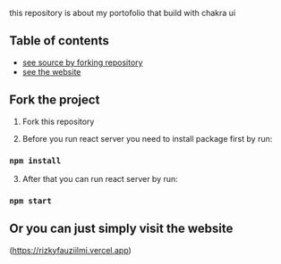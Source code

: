 this repository is about my portofolio that build with chakra ui

## Table of contents
* [see source by forking repository](#fork-the-project)
* [see the website](#Or-you-can-just-simply-visit-the-website)

## Fork the project

1. Fork this repository 

2. Before you run react server you need to install package first by run:
### `npm install`

3. After that you can run react server by run:
### `npm start`

## Or you can just simply visit the website
(https://rizkyfauziilmi.vercel.app)